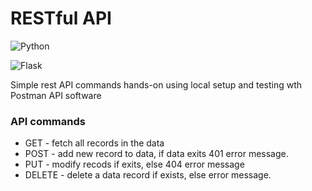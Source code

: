# RESTful API


![Python](https://img.shields.io/badge/python-3670A0?style=for-the-badge&logo=python&logoColor=ffdd54)

![Flask](https://img.shields.io/badge/flask-%23000.svg?style=for-the-badge&logo=flask&logoColor=white)


Simple rest API commands hands-on using local setup and testing wth Postman API software


### API commands

- GET - fetch all records in the data
- POST - add new record to data, if data exits 401 error message.
- PUT - modify recods if exits, else 404 error message
- DELETE - delete a data record if exists, else error message.
